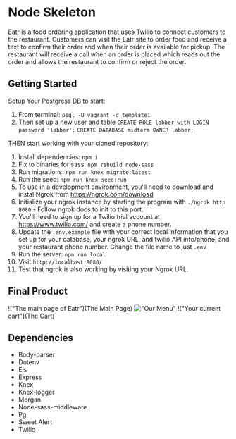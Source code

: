 # Node Skeleton

Eatr is a food ordering application that uses Twilio to connect customers to the restaurant. Customers can visit the Eatr site to order food and receive a text to confirm their order and when their order is available for pickup. The restaurant will receive a call when an order is placed which reads out the order and allows the restaurant to confirm or reject the order.

## Getting Started

Setup Your Postgress DB to start:

1. From terminal: `psql -U vagrant -d template1`
2. Then set up a new user and table 
`CREATE ROLE labber with LOGIN password 'labber';`
`CREATE DATABASE midterm OWNER labber;`

THEN start working with your cloned repository:

1. Install dependencies: `npm i`
2. Fix to binaries for sass: `npm rebuild node-sass`
3. Run migrations: `npm run knex migrate:latest`
4. Run the seed: `npm run knex seed:run`
5. To use in a development environment, you'll need to download and instal Ngrok from https://ngrok.com/download
6. Initialize your ngrok instance by starting the program with `./ngrok http 8080` - Follow ngrok docs to init to this port.
7. You'll need to sign up for a Twilio trial account at https://www.twilio.com/ and create a phone number.
8. Update the `.env.example` file with your correct local information that you set up for your database, your ngrok URL, and twilio API info/phone, and your restaurant phone number. Change the file name to just `.env`
9. Run the server: `npm run local`
10. Visit `http://localhost:8080/`
11. Test that ngrok is also working by visiting your Ngrok URL.

## Final Product
!["The main page of Eatr"](The Main Page)
!["Our Menu"](Men)
!["Your current cart"](The Cart)

## Dependencies

- Body-parser
- Dotenv
- Ejs
- Express
- Knex
- Knex-logger
- Morgan
- Node-sass-middleware
- Pg
- Sweet Alert
- Twilio